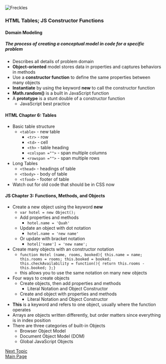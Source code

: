 ![Freckles](https://images.unsplash.com/photo-1579213838826-51de388c360c?ixlib=rb-1.2.1&ixid=eyJhcHBfaWQiOjEyMDd9&auto=format&fit=crop&w=500&q=60)

### HTML Tables; JS Constructor Functions


#### Domain Modeling

##### The process of creating a conceptual model in code for a specific problem

* Describes all details of problem domain
* **Object-oriented** model stores data in properties and captures behaviors in methods
* Use a **constructor function** to define the same properties between many objects
* **Instantiate** by using the keyword **new** to call the constructor function
* **Math.random()** is a built in JavaScript function
* A **prototype** is a stunt double of a constructor function
  * JavaScript best practice


#### HTML Chapter 6: Tables

* Basic table structure
  * `<table>` - new table
    * `<tr>` - row
    * `<td>` - cell
    * `<th>` - table heading
    * `<colspan ="">` - span multiple columns
    * `<rowspan ="">` - span multiple rows
* Long Tables
  * `<thead>` - headings of table
  * `<tbody>` - body of table
  * `<tfood>` - footer of table
* Watch out for old code that should be in CSS now

#### JS Chapter 3: Functions, Methods, and Objects

* Create a new object using the keyword **new**
  * `var hotel = new Object();`
  * Add properties and methods
    * `hotel.name = 'Quah'`
  * Update an object with dot notation
    * `hotel.name = 'new name'`
  * Or update with bracket notation
    * `hotel['name'] = 'new name';`
* Create many objects with an constructor notation
  * `function Hotel (name, rooms, booked){
    this.name = name;
    this.rooms = rooms;
    this.booked = booked;
    this.checkAvailability = function(){
      return this.rooms - this.booked;
    };}`
  * this allows you to use the same notation on many new objects
* Four ways to create objects
  * Create objects, then add properties and methods
    * Literal Notation and Object Constructor 
  * Create and object with properties and methods
    * Literal Notation and Object Constructor
* **This** is a keyword and refers to one object, usually where the function operates
* Arrays are objects written differently, but order matters since everything is in index position
* There are three categories of built-in Objects
  * Browser Object Model
  * Document Object Model (DOM)
  * Global JavaScript Objects



[Next Topic](class-08.md)  
[Main Page](README.md)